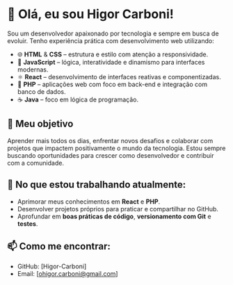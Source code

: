 # 👋 Olá, eu sou Higor Carboni!

Sou um desenvolvedor apaixonado por tecnologia e sempre em busca de evoluir. Tenho experiência prática com desenvolvimento web utilizando:

- 🌐 **HTML** & **CSS** – estrutura e estilo com atenção a responsividade.
- 🧠 **JavaScript** – lógica, interatividade e dinamismo para interfaces modernas.
- ⚛️ **React** – desenvolvimento de interfaces reativas e componentizadas.
- 🐘 **PHP** – aplicações web com foco em back-end e integração com banco de dados.
- ☕ **Java** – foco em lógica de programação.

## 🚀 Meu objetivo

Aprender mais todos os dias, enfrentar novos desafios e colaborar com projetos que impactem positivamente o mundo da tecnologia. Estou sempre buscando oportunidades para crescer como desenvolvedor e contribuir com a comunidade.

## 📌 No que estou trabalhando atualmente:

- Aprimorar meus conhecimentos em **React** e **PHP**.
- Desenvolver projetos próprios para praticar e compartilhar no GitHub.
- Aprofundar em **boas práticas de código**, **versionamento com Git** e **testes**.

## 📫 Como me encontrar:

- GitHub: [Higor-Carboni]
- Email: [ohigor.carboni@gmail.com]
